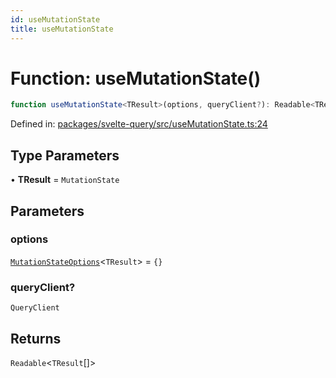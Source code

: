 ```yaml
---
id: useMutationState
title: useMutationState
---
```


<!-- DO NOT EDIT: this page is autogenerated from the type comments -->

# Function: useMutationState()

```ts
function useMutationState<TResult>(options, queryClient?): Readable<TResult[]>
```

Defined in: [packages/svelte-query/src/useMutationState.ts:24](https://github.com/TanStack/query/blob/main/packages/svelte-query/src/useMutationState.ts#L24)

## Type Parameters

• **TResult** = `MutationState`

## Parameters

### options

[`MutationStateOptions`](../type-aliases/mutationstateoptions.md)\<`TResult`\> = `{}`

### queryClient?

`QueryClient`

## Returns

`Readable`\<`TResult`[]\>
